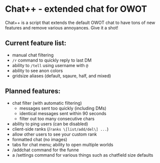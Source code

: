 # Chat++ - extended chat for OWOT
Chat++ is a script that extends the default OWOT chat to have tons
of new features and remove various annoyances. Give it a shot!

## Current feature list:
* manual chat filtering
* `/r` command to quickly reply to last DM
* ability to `/tell` using username with `@`
* ability to see anon colors
* gridsize aliases (default, sqaure, half, and mixed)

## Planned features:
* chat filter (with automatic filtering)
    * messages sent too quickly (including DMs)
    * identical messages sent within 90 seconds
    * filter out too many consecutive chars
* ability to ping users (can be disabled)
* client-side ranks (/`ranks \[list/add/del\] ...`)
* allow other users to see your custom rank
* formatted chat (no images)
* tabs for chat menu; ability to open multiple worlds
* /addchat command for the funne
* a /settings command for various things such as chatfield size defaults

